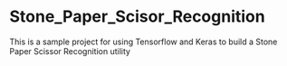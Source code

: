 # Stone_Paper_Scisor_Recognition
This is a sample project for using Tensorflow and Keras to build a Stone Paper Scissor Recognition utility
